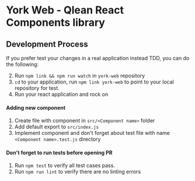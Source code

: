 # York Web - Qlean React Components library

<a name="development"></a>
## Development Process

If you prefer test your changes in a real application instead TDD, you can do the following:

2. Run `npm link && npm run watch` in `york-web` repository
3. `cd` to your application, run `npm link york-web` to point to your local repository for test.
4. Run your react application and rock on

#### Adding new component
1. Create file with component in `src/<Component name>` folder
2. Add default export to `src/index.js`
3. Implement component and don't forget about test file with name `<Component name>.test.js` directory

#### Don't forget to run tests before opening PR
1. Run `npm test` to verify all test cases pass.
2. Run `npm run lint` to verify there are no linting errors
